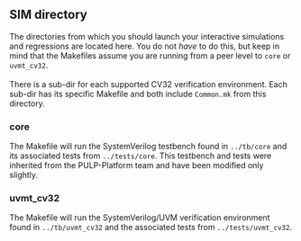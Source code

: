 ## SIM directory
The directories from which you should launch your interactive simulations and
regressions are located here.  You do not _have_ to do this, but keep in mind
that the Makefiles assume you are running from a peer level to `core` or
`uvmt_cv32`.
<br><br>There is a sub-dir for each supported CV32 verification environment.
Each sub-dir has its specific Makefile and both include `Common.mk` from this
directory.

### core
The Makefile will run the SystemVerilog testbench found in `../tb/core` and
its associated tests from `../tests/core`.  This testbench and tests were
inherited from the PULP-Platform team and have been modified only slightly.

### uvmt_cv32
The Makefile will run the SystemVerilog/UVM verification environment found in
`../tb/uvmt_cv32` and the associated tests from `../tests/uvmt_cv32`.
